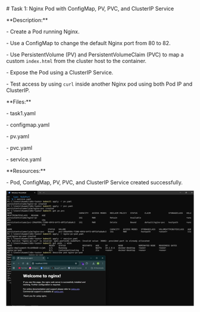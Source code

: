 \# Task 1: Nginx Pod with ConfigMap, PV, PVC, and ClusterIP Service



\*\*Description:\*\*  

\- Create a Pod running Nginx.  

\- Use a ConfigMap to change the default Nginx port from 80 to 82.  

\- Use PersistentVolume (PV) and PersistentVolumeClaim (PVC) to map a custom `index.html` from the cluster host to the container.  

\- Expose the Pod using a ClusterIP Service.  

\- Test access by using `curl` inside another Nginx pod using both Pod IP and ClusterIP.



\*\*Files:\*\*  

\- task1.yaml  

\- configmap.yaml  

\- pv.yaml  

\- pvc.yaml  

\- service.yaml  



\*\*Resources:\*\*  

\- Pod, ConfigMap, PV, PVC, and ClusterIP Service created successfully.


![Task 1 Screenshot](screenshots/Screenshot-2025-09-16-195231.png)

